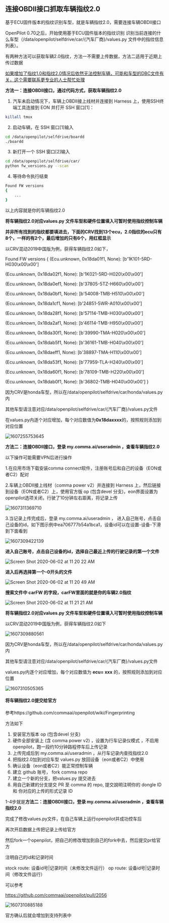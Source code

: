 ## 连接OBDⅡ接口抓取车辆指纹2.0

基于ECU固件版本的指纹识别车型，就是车辆指纹2.0，需要连接车辆OBDⅡ接口

OpenPilot 0.70之后，开始使用基于ECU固件版本的指纹识别 识别当前连接的什么车型（/data/openpilot/selfdrive/car/{汽车厂商}/values.py 文件中的指纹信息列表）。

有两种方法可以获取车辆2.0指纹，方法一不需要上传数据，方法二适用于近期上传过数据

<u>如果增加了指纹1.0和指纹2.0情况后依然无法控制车辆，可能和车型的DBC文件有关，这个需要联系更专业的人士帮忙处理</u>

**方法一：连接OBDⅡ接口，通过代码方式，获取车辆指纹2.0**

1. 汽车未启动情况下，车辆上OBDⅡ接上线材并连接到 Harness 上，使用SSH终端工具连接到 EON 并打开 SSH 窗口[1]：
```bash
killall tmux
```
2. 启动车辆，在 SSH 窗口[1]输入
```bash
cd /data/openpilot/selfdrive/boardd
./boardd
```
3. 新打开一个 SSH 窗口[2]输入
```bash
cd /data/openpilot/selfdrive/car/
python fw_versions.py --scan
```
4. 等待命令执行结束
```bash
Found FW versions
{
    ...
}
```
以上内容就是你的车辆指纹2.0

**将车辆指纹2.0对应values.py 文件车型和硬件位置填入可暂时使用指纹控制车辆**

**并非所有找到的指纹都要填进去，下面的CRV找到13个ecu，2.0指纹的ecu只有8个，一样的有2个，最后增加的只有6个，用红框显示**

以CRV混动2019中国版为例，获得车辆指纹2.0如下，

Found FW versions
{
  (Ecu.unknown, 0x18da01f1, None): [b'1K101-5RD-H030\x00\x00']

  (Ecu.unknown, 0x18da02f1, None): [b'1K021-5RD-H020\x00\x00']

  (Ecu.unknown, 0x18da0ef1, None): [b'37805-5TZ-H660\x00\x00']

  (Ecu.unknown, 0x18da0bf1, None): [b'54008-TMB-H510\x00\x00']

  (Ecu.unknown, 0x18da1cf1, None): [b'24851-5WR-A010\x00\x00']

  (Ecu.unknown, 0x18da28f1, None): [b'57114-TMB-H030\x00\x00']

  (Ecu.unknown, 0x18da2af1, None): [b'46114-TMB-H950\x00\x00']

  (Ecu.unknown, 0x18da30f1, None): [b'39990-TMA-H020\x00\x00']

  (Ecu.unknown, 0x18dab5f1, None): [b'36161-TMB-H040\x00\x00']

  (Ecu.unknown, 0x18daeff1, None): [b'38897-TMA-H110\x00\x00']

  (Ecu.unknown, 0x18da53f1, None): [b'77959-TLA-H240\x00\x00']

  (Ecu.unknown, 0x18da60f1, None): [b'78109-TMB-H220\x00\x00']

  (Ecu.unknown, 0x18dab0f1, None): [b'36802-TMB-H040\x00\x00']
}

因为CRV是honda车型，所以在/data/openpilot/selfdrive/car/honda/values.py内

其他车型请注意对应/data/openpilot/selfdrive/car/{汽车厂商}/values.py文件

在values.py内逐个对应增加，每个对应数值为**0x18daxxxx**的，按照规则添加到对应位置

![1607255753645](../files/fingerprints2/1607255753645.png)



**方法二：连接OBDⅡ接口，登录 my.comma.ai/useradmin ，查看车辆指纹2.0**

以下操作可能需要VPN后进行操作

1.在应用市场下载安装comma connect软件，注册账号后和自己的设备（EON或者C2）配对

2.车辆上OBDⅡ接上线材（comma power v2）并连接到 Harness 上，然后链接到设备（EON或者C2）上，使用官方版 op (包含devel 分支)，eon界面设置为openpilot选项关闭，行驶了10分钟左右距离，将记录上传

![1607311369710](../files/fingerprints2/1607311369710.png)

3.当记录上传完成后，登录 my.comma.ai/useradmin ， 进入自己账号，点击自己设备的id，如下图示例中ea706777b54a1bca1，设备id可以在设置-设备-下滑到下面看到

![1607309422139](../files/fingerprints2/1607309422139.png)

**进入自己账号，点击自己设备的id，选择自己最近上传的行驶记录的第一个文件**

 ![Screen Shot 2020-06-02 at 11 20 22 AM](../files/fingerprints2/83562716-e3c86200-a4ce-11ea-9960-91bf334b7a8f.png) 

**进入后再选择第一个-0开头的文件**

 ![Screen Shot 2020-06-02 at 11 20 49 AM](../files/fingerprints2/83562744-f2167e00-a4ce-11ea-952d-c3a9404e0626.png) 

**搜索文件中 carFW 的字段，carFW里面的就是你的车辆2.0指纹**

 ![Screen Shot 2020-06-02 at 11 21 21 AM](../files/fingerprints2/83562767-fb9fe600-a4ce-11ea-9063-c5c0a509e2a2.png) 



**将车辆指纹2.0对应values.py 文件车型和硬件位置填入可暂时使用指纹控制车辆**

以CRV混动2019中国版为例，获得车辆指纹2.0如下

![1607309880561](../files/fingerprints2/1607309880561.png)

因为CRV是honda车型，所以在/data/openpilot/selfdrive/car/honda/values.py内

其他车型请注意对应/data/openpilot/selfdrive/car/{汽车厂商}/values.py文件

values.py内逐个对应增加，每个对应数值为 **ecu= xxx** 的，按照规则添加到对应位置

![1607310505365](../files/fingerprints2/1607310505365.png)



#### 将车辆指纹2.0提交给官方
   参考https://github.com/commaai/openpilot/wiki/Fingerprinting

方法如下

1. 安装官方版本 op (包含devel 分支)
2. 硬件全部安装上 (含 comma power v2) ，设置为行车记录仪模式 ，不启用openpilot，跑一段约10分钟路程停车后上传记录
3. 上传完成后到 my.comma.ai/useradmin ，从行车记录内查找指纹2.0
4. 把指纹2.0加到对应车型 values.py 放回设备（eon或者C2）中使用
5. 确认设备（eon或者C2）能正常控制车辆
6. 建立 github 账号， fork comma repo
7. 建立一个新的分支，把values.py 提交进去
8. 用自己新建的分支提交 PR 至 comma 的 repo, 提交說明注明你的 dongle ID 和 你对应的上传的形式记录 ID



1-4步就是**方法二：连接OBDⅡ接口，登录 my.comma.ai/useradmin ，查看车辆指纹2.0**

完成了修改values.py文件，在自己车辆上运行openpilot并成功控车后

再次开启数据上传把记录上传给官方

然后fork一个openpilot，把自己的修改增加到自己的fork中去，然后提交pr给官方

注明自己的id和记录时间

 stock route: 设备id号|记录时间（未修改文件运行）
op route: 设备id号|记录时间（修改文件运行）

可以参考

https://github.com/commaai/openpilot/pull/2056

![1607310885188](../files/fingerprints2/1607310885188.png)

官方确认后就会增加到支持列表中